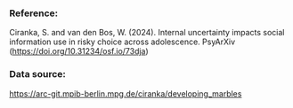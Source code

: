 ### Reference:

Ciranka, S. and van den Bos, W. (2024). Internal uncertainty impacts social information use in risky choice across adolescence. PsyArXiv (https://doi.org/10.31234/osf.io/73dja)

### Data source:

https://arc-git.mpib-berlin.mpg.de/ciranka/developing_marbles
